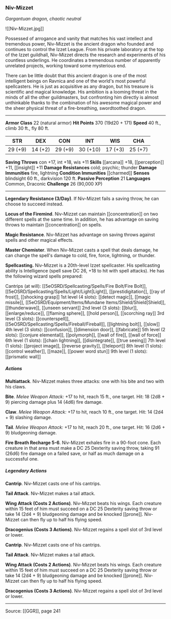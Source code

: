 ### Niv-Mizzet
_Gargantuan dragon, chaotic neutral_

![[Niv-Mizzet.jpg]]

Possessed of arrogance and vanity that matches his vast intellect and tremendous power, Niv-Mizzet is the ancient dragon who founded and continues to control the Izzet League. From his private laboratory at the top of the Izzet guildhall, Niv-Mizzet directs the research and experiments of his countless underlings. He coordinates a tremendous number of apparently unrelated projects, working toward some mysterious end.

There can be little doubt that this ancient dragon is one of the most intelligent beings on Ravnica and one of the world's most powerful spellcasters. He is just as acquisitive as any dragon, but his treasure is scientific and magical knowledge. His ambition is a looming threat in the minds of all the other guildmasters, but confronting him directly is almost unthinkable thanks to the combination of his awesome magical power and the sheer physical threat of a fire-breathing, swordtoothed dragon.






---

**Armor Class** 22 (natural armor)
**Hit Points** 370 (19d20 + 171)
**Speed** 40 ft., climb 30 ft., fly 80 ft.

| STR     | DEX     | CON     | INT     | WIS     | CHA     |
|---------|---------|---------|---------|---------|---------|
| 29 (+9) | 14 (+2) | 29 (+9) | 30 (+10) | 17 (+3) | 25 (+7) |

**Saving Throws** con +17, int +18, wis +11
**Skills** [[arcana]] +18, [[perception]] +11, [[insight]] +11
**Damage Resistances** cold; psychic; thunder
**Damage Immunities** fire, lightning
**Condition Immunities** [[charmed]]
**Senses** blindsight 60 ft., darkvision 120 ft.
**Passive Perception** 21
**Languages** Common, Draconic
**Challenge** 26 (90,000 XP)

---

**Legendary Resistance (3/Day)**. If Niv-Mizzet fails a saving throw, he can choose to succeed instead.

**Locus of the Firemind**. Niv-Mizzet can maintain [[concentration]] on two different spells at the same time. In addition, he has advantage on saving throws to maintain [[concentration]] on spells.

**Magic Resistance**. Niv-Mizzet has advantage on saving throws against spells and other magical effects.

**Master Chemister**. When Niv-Mizzet casts a spell that deals damage, he can change the spell's damage to cold, fire, force, lightning, or thunder.

**Spellcasting.** Niv-Mizzet is a 20th-level Izzet spellcaster. His spellcasting ability is Intelligence (spell save DC 26, +18 to hit with spell attacks). He has the following wizard spells prepared:

Cantrips (at will): [[5eOSRD/Spellcasting/Spells/Fire Bolt/Fire Bolt]], [[5eOSRD/Spellcasting/Spells/Light/Light|Light]], [[prestidigitation]], [[ray of frost]], [[shocking grasp]]
1st level (4 slots): [[detect magic]], [[magic missile]], [[5eOSRD/Equipment/Items/Mundane Items/Shield/Shield|Shield]], [[thunderwave]], [[unseen servant]]
2nd level (3 slots): [[blur]], [[enlarge/reduce]], [[flaming sphere]], [[hold person]], [[scorching ray]]
3rd level (3 slots): [[counterspell]], [[5eOSRD/Spellcasting/Spells/Fireball/Fireball]], [[lightning bolt]], [[slow]]
4th level (3 slots): [[confusion]], [[dimension door]], [[fabricate]]
5th level (2 slots): [[conjure elemental]], [[polymorph]], [[wall of fire]], [[wall of force]]
6th level (1 slots): [[chain lightning]], [[disintegrate]], [[true seeing]]
7th level (1 slots): [[project image]], [[reverse gravity]], [[teleport]]
8th level (1 slots): [[control weather]], [[maze]], [[power word stun]]
9th level (1 slots): [[prismatic wall]]

##### Actions
**Multiattack**. Niv-Mizzet makes three attacks: one with his bite and two with his claws.

**Bite**. _Melee Weapon Attack:_ +17 to hit, reach 15 ft., one target. Hit: 18 (2d8 + 9) piercing damage plus 14 (4d6) fire damage.

**Claw**. _Melee Weapon Attack:_ +17 to hit, reach 10 ft., one target. Hit: 14 (2d4 + 9) slashing damage.

**Tail**. _Melee Weapon Attack:_ +17 to hit, reach 20 ft., one target. Hit: 16 (2d6 + 9) bludgeoning damage.

**Fire Breath Recharge 5-6**. Niv-Mizzet exhales fire in a 90-foot cone. Each creature in that area must make a DC 25 Dexterity saving throw, taking 91 (26d6) fire damage on a failed save, or half as much damage on a successful one.

##### Legendary Actions
**Cantrip**. Niv-Mizzet casts one of his cantrips.

**Tail Attack**. Niv-Mizzet makes a tail attack.

**Wing Attack (Costs 2 Actions)**. Niv-Mizzet beats his wings. Each creature within 15 feet of him must succeed on a DC 25 Dexterity saving throw or take 14 (2d4 + 9) bludgeoning damage and be knocked [[prone]]. Niv-Mizzet can then fly up to half his flying speed.

**Dracogenius (Costs 3 Actions)**. Niv-Mizzet regains a spell slot of 3rd level or lower.

**Cantrip**. Niv-Mizzet casts one of his cantrips.

**Tail Attack**. Niv-Mizzet makes a tail attack.

**Wing Attack (Costs 2 Actions)**. Niv-Mizzet beats his wings. Each creature within 15 feet of him must succeed on a DC 25 Dexterity saving throw or take 14 (2d4 + 9) bludgeoning damage and be knocked [[prone]]. Niv-Mizzet can then fly up to half his flying speed.

**Dracogenius (Costs 3 Actions)**. Niv-Mizzet regains a spell slot of 3rd level or lower.


---

Source: [[GGR]], page 241